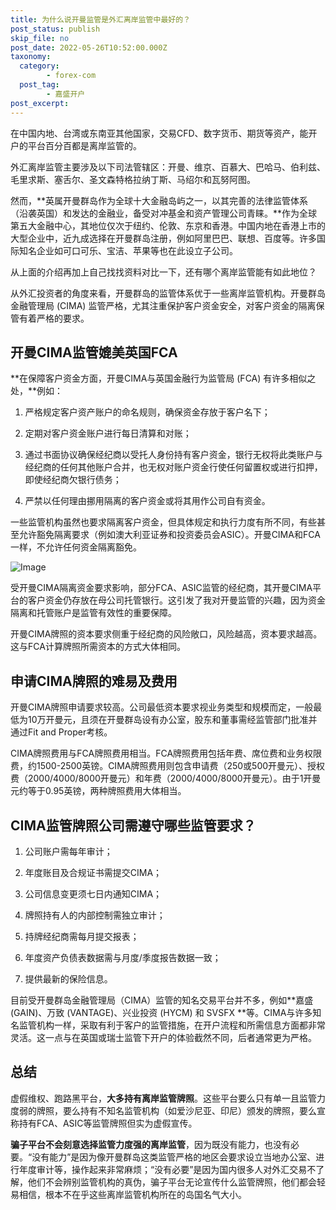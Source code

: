 ```yaml
---
title: 为什么说开曼监管是外汇离岸监管中最好的？
post_status: publish
skip_file: no
post_date: 2022-05-26T10:52:00.000Z
taxonomy:
  category:
        - forex-com
  post_tag:
        - 嘉盛开户
post_excerpt: 
---
```

在中国内地、台湾或东南亚其他国家，交易CFD、数字货币、期货等资产，能开户的平台百分百都是离岸监管的。

外汇离岸监管主要涉及以下司法管辖区：开曼、维京、百慕大、巴哈马、伯利兹、毛里求斯、塞舌尔、圣文森特格拉纳丁斯、马绍尔和瓦努阿图。

然而，**英属开曼群岛作为全球十大金融岛屿之一，以其完善的法律监管体系（沿袭英国）和发达的金融业，备受对冲基金和资产管理公司青睐。**作为全球第五大金融中心，其地位仅次于纽约、伦敦、东京和香港。中国内地在香港上市的大型企业中，近九成选择在开曼群岛注册，例如阿里巴巴、联想、百度等。许多国际知名企业如可口可乐、宝洁、苹果等也在此设立子公司。

从上面的介绍再加上自己找找资料对比一下，还有哪个离岸监管能有如此地位？

从外汇投资者的角度来看，开曼群岛的监管体系优于一些离岸监管机构。开曼群岛金融管理局 (CIMA) 监管严格，尤其注重保护客户资金安全，对客户资金的隔离保管有着严格的要求。

## 开曼CIMA监管媲美英国FCA

**在保障客户资金方面，开曼CIMA与英国金融行为监管局 (FCA) 有许多相似之处，**例如：

1. 严格规定客户资产账户的命名规则，确保资金存放于客户名下；

1. 定期对客户资金账户进行每日清算和对账；

1. 通过书面协议确保经纪商以受托人身份持有客户资金，银行无权将此类账户与经纪商的任何其他账户合并，也无权对账户资金行使任何留置权或进行扣押，即使经纪商欠银行债务；

1. 严禁以任何理由挪用隔离的客户资金或将其用作公司自有资金。

一些监管机构虽然也要求隔离客户资金，但具体规定和执行力度有所不同，有些甚至允许豁免隔离要求（例如澳大利亚证券和投资委员会ASIC）。开曼CIMA和FCA一样，不允许任何资金隔离豁免。

![Image](https://prod-files-secure.s3.us-west-2.amazonaws.com/39ed1227-6d7d-4570-be36-9ccd4a2c4241/bd849744-3fcb-4a37-8312-357962c8f065/image.png?X-Amz-Algorithm=AWS4-HMAC-SHA256&X-Amz-Content-Sha256=UNSIGNED-PAYLOAD&X-Amz-Credential=AKIAT73L2G45FSPPWI6X%2F20241211%2Fus-west-2%2Fs3%2Faws4_request&X-Amz-Date=20241211T221345Z&X-Amz-Expires=3600&X-Amz-Signature=bb464e32b60decad2211c536b1af713fb75227e9a89445f91417c4689c7e3a7b&X-Amz-SignedHeaders=host&x-id=GetObject)

受开曼CIMA隔离资金要求影响，部分FCA、ASIC监管的经纪商，其开曼CIMA平台的客户资金仍存放在母公司托管银行。这引发了我对开曼监管的兴趣，因为资金隔离和托管账户是监管有效性的重要保障。

开曼CIMA牌照的资本要求侧重于经纪商的风险敞口，风险越高，资本要求越高。这与FCA计算牌照所需资本的方式大体相同。

## **申请CIMA牌照的难易及费用**

开曼CIMA牌照申请要求较高。公司最低资本要求视业务类型和规模而定，一般最低为10万开曼元，且须在开曼群岛设有办公室，股东和董事需经监管部门批准并通过Fit and Proper考核。

CIMA牌照费用与FCA牌照费用相当。FCA牌照费用包括年费、席位费和业务权限费，约1500-2500英镑。CIMA牌照费用则包含申请费（250或500开曼元）、授权费（2000/4000/8000开曼元）和年费（2000/4000/8000开曼元）。由于1开曼元约等于0.95英镑，两种牌照费用大体相当。

## CIMA监管牌照公司需遵守哪些监管要求？

1. 公司账户需每年审计；

1. 年度账目及合规证书需提交CIMA；

1. 公司信息变更须七日内通知CIMA；

1. 牌照持有人的内部控制需独立审计；

1. 持牌经纪商需每月提交报表；

1. 年度资产负债表数据需与月度/季度报告数据一致；

1. 提供最新的保险信息。

目前受开曼群岛金融管理局（CIMA）监管的知名交易平台并不多，例如**嘉盛 (GAIN)、万致 (VANTAGE)、兴业投资 (HYCM) 和 SVSFX **等。CIMA与许多知名监管机构一样，采取有利于客户的监管措施，在开户流程和所需信息方面都非常灵活。这一点与在英国或瑞士监管下开户的体验截然不同，后者通常更为严格。

## 总结

虚假维权、跑路黑平台，**大多持有离岸监管牌照**。这些平台要么只有单一且监管力度弱的牌照，要么持有不知名监管机构（如爱沙尼亚、印尼）颁发的牌照，要么宣称持有FCA、ASIC等监管牌照但实为虚假宣传。

**骗子平台不会刻意选择监管力度强的离岸监管**，因为既没有能力，也没有必要。“没有能力”是因为像开曼群岛这类监管严格的地区会要求设立当地办公室、进行年度审计等，操作起来非常麻烦；“没有必要”是因为国内很多人对外汇交易不了解，他们不会辨别监管机构的真伪，骗子平台无论宣传什么监管牌照，他们都会轻易相信，根本不在乎这些离岸监管机构所在的岛国名气大小。